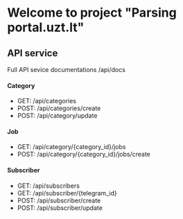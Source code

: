 # Welcome to project "Parsing portal.uzt.lt"

## API service

Full API sevice documentations /api/docs

#### Category

- GET: /api/categories
- POST: /api/categories/create
- POST: /api/category/update

#### Job

- GET: /api/category/{category_id}/jobs
- POST: /api/category/{category_id}/jobs/create

#### Subscriber

- GET: /api/subscribers
- GET: /api/subscriber/{telegram_id}
- POST: /api/subscriber/create
- POST: /api/subscriber/update
